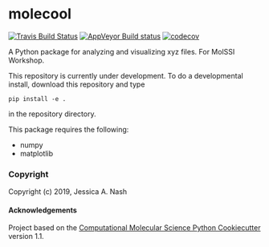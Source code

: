 molecool
==============================
[//]: # (Badges)
[![Travis Build Status](https://travis-ci.org/REPLACE_WITH_OWNER_ACCOUNT/molecool.png)](https://travis-ci.org/REPLACE_WITH_OWNER_ACCOUNT/molecool)
[![AppVeyor Build status](https://ci.appveyor.com/api/projects/status/REPLACE_WITH_APPVEYOR_LINK/branch/master?svg=true)](https://ci.appveyor.com/project/REPLACE_WITH_OWNER_ACCOUNT/molecool/branch/master)
[![codecov](https://codecov.io/gh/REPLACE_WITH_OWNER_ACCOUNT/molecool/branch/master/graph/badge.svg)](https://codecov.io/gh/REPLACE_WITH_OWNER_ACCOUNT/molecool/branch/master)

A Python package for analyzing and visualizing xyz files. For MolSSI Workshop.

This repository is currently under  development. To do a developmental install, download this repository and type 

`pip install -e .`

in the repository directory.

This package requires the following:
- numpy
- matplotlib

### Copyright

Copyright (c) 2019, Jessica A. Nash


#### Acknowledgements
 
Project based on the 
[Computational Molecular Science Python Cookiecutter](https://github.com/molssi/cookiecutter-cms) version 1.1.
